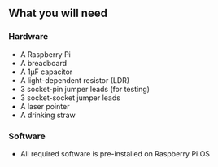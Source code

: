 ## What you will need

### Hardware
- A Raspberry Pi
- A breadboard
- A 1µF capacitor
- A light-dependent resistor (LDR)
- 3 socket-pin jumper leads (for testing)
- 3 socket-socket jumper leads
- A laser pointer
- A drinking straw

### Software

- All required software is pre-installed on Raspberry Pi OS
